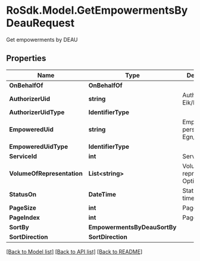 # RoSdk.Model.GetEmpowermentsByDeauRequest
Get empowerments by DEAU

## Properties

Name | Type | Description | Notes
------------ | ------------- | ------------- | -------------
**OnBehalfOf** | **OnBehalfOf** |  | [optional] 
**AuthorizerUid** | **string** | Authorizer Eik/Egn/Lnch | [optional] 
**AuthorizerUidType** | **IdentifierType** |  | [optional] 
**EmpoweredUid** | **string** | Empowered person Egn/Lnch | [optional] 
**EmpoweredUidType** | **IdentifierType** |  | [optional] 
**ServiceId** | **int** | Service Id | [optional] 
**VolumeOfRepresentation** | **List&lt;string&gt;** | Volume of representation.  Optional | [optional] 
**StatusOn** | **DateTime** | Status on date time | [optional] 
**PageSize** | **int** | Page size | [optional] 
**PageIndex** | **int** | Page index | [optional] 
**SortBy** | **EmpowermentsByDeauSortBy** |  | [optional] 
**SortDirection** | **SortDirection** |  | [optional] 

[[Back to Model list]](../README.md#documentation-for-models) [[Back to API list]](../README.md#documentation-for-api-endpoints) [[Back to README]](../README.md)

